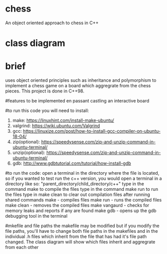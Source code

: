 # chess
An object oriented approach to chess in C++

# class diagram


# brief
uses object oriented principles such as inheritance and polymorphism to implement a chess game on a board which aggregrate from the chess pieces. This project is done in C++98.

#features to be implemented
en passant
castling
an interactive board

#to run this code you will need to install:
1. make: https://linuxhint.com/install-make-ubuntu/
2. valgrind: https://wiki.ubuntu.com/Valgrind
3. gcc: https://linuxize.com/post/how-to-install-gcc-compiler-on-ubuntu-18-04/
4. zip(optional): https://speedysense.com/zip-and-unzip-command-in-ubuntu-terminal/
5. unzip(optional): https://speedysense.com/zip-and-unzip-command-in-ubuntu-terminal/
6. gdb: http://www.gdbtutorial.com/tutorial/how-install-gdb


#to run the code:
open a terminal in the directory where the file is located, so if you wanted to test run the c++ version, you would open a terminal in a directory like so: "parent_directory/child_directory/c++"
type in the command make to compile the files
type in the command make run to run the files
type in make clean to clear out compilation files after running
shared commands
make - compiles files
make run - runs the compiled files
make clean - removes the compiled files
make vangaurd - checks for memory leaks and reports if any are found
make gdb - opens up the gdb debugging tool in the terminal

#mkefile and file paths
the makefile may be modified but if you modify the file paths, you'll have to change both file paths in the makefiles and in the individual .h files which inherit from the file that has had it's file path changed. The class diagram will show which files inherit and aggregrate from each other
